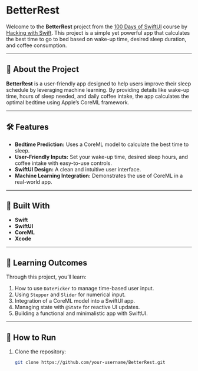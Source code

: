 # BetterRest

Welcome to the **BetterRest** project from the [100 Days of SwiftUI](https://www.hackingwithswift.com/100/swiftui) course by [Hacking with Swift](https://www.hackingwithswift.com). This project is a simple yet powerful app that calculates the best time to go to bed based on wake-up time, desired sleep duration, and coffee consumption.

---

## 🚀 About the Project

**BetterRest** is a user-friendly app designed to help users improve their sleep schedule by leveraging machine learning. By providing details like wake-up time, hours of sleep needed, and daily coffee intake, the app calculates the optimal bedtime using Apple’s CoreML framework.

---

## 🛠 Features

- **Bedtime Prediction:** Uses a CoreML model to calculate the best time to sleep.
- **User-Friendly Inputs:** Set your wake-up time, desired sleep hours, and coffee intake with easy-to-use controls.
- **SwiftUI Design:** A clean and intuitive user interface.
- **Machine Learning Integration:** Demonstrates the use of CoreML in a real-world app.

---

## 🧰 Built With

- **Swift**
- **SwiftUI**
- **CoreML**
- **Xcode**

---

## 📝 Learning Outcomes

Through this project, you’ll learn:

1. How to use `DatePicker` to manage time-based user input.
2. Using `Stepper` and `Slider` for numerical input.
3. Integration of a CoreML model into a SwiftUI app.
4. Managing state with `@State` for reactive UI updates.
5. Building a functional and minimalistic app with SwiftUI.

---

## 🔧 How to Run

1. Clone the repository:
   ```bash
   git clone https://github.com/your-username/BetterRest.git
